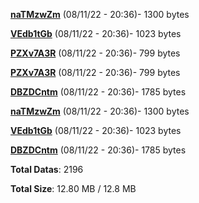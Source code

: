 [**naTMzwZm**](/data/naTMzwZm.txt) (08/11/22 - 20:36)- 1300 bytes

[**VEdb1tGb**](/data/VEdb1tGb.txt) (08/11/22 - 20:36)- 1023 bytes

[**PZXv7A3R**](/data/PZXv7A3R.txt) (08/11/22 - 20:36)- 799 bytes

[**PZXv7A3R**](/data/PZXv7A3R.txt) (08/11/22 - 20:36)- 799 bytes

[**DBZDCntm**](/data/DBZDCntm.txt) (08/11/22 - 20:36)- 1785 bytes

[**naTMzwZm**](/data/naTMzwZm.txt) (08/11/22 - 20:36)- 1300 bytes

[**VEdb1tGb**](/data/VEdb1tGb.txt) (08/11/22 - 20:36)- 1023 bytes

[**DBZDCntm**](/data/DBZDCntm.txt) (08/11/22 - 20:36)- 1785 bytes

**Total Datas**: 2196

**Total Size**: 12.80 MB / 12.8 MB